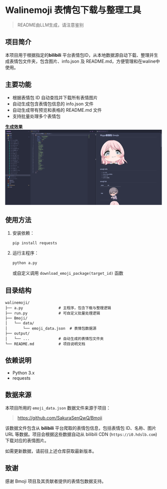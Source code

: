 # Walinemoji 表情包下载与整理工具
> README由LLM生成，请注意鉴别
## 项目简介
本项目用于根据指定的**bilibili** 平台表情包ID，从本地数据源自动下载、整理并生成表情包文件夹，包含图片、info.json 及 README.md，方便管理和在waline中使用。

## 主要功能
- 根据表情包 ID 自动查找并下载所有表情图片
- 自动生成包含表情包信息的 info.json 文件
- 自动生成带有预览和表格的 README.md 文件
- 支持批量处理多个表情包

**生成效果**
![](assets/image.png)

## 使用方法
1. 安装依赖：
   ```bash
   pip install requests
   ```
2. 运行主程序：
   ```bash
   python a.py
   ```
   或自定义调用 `download_emoji_package(target_id)` 函数

## 目录结构
```
walinemoji/
├── a.py                # 主程序，包含下载与整理逻辑
├── run.py              # 可自定义批量处理逻辑
├── Bmoji/
│   └── data/
│       └── emoji_data.json  # 表情包数据源
├── output/
│   └── ...             # 自动生成的表情包文件夹
└── README.md           # 项目说明文档
```

## 依赖说明
- Python 3.x
- requests

## 数据来源
本项目所用的 `emoji_data.json` 数据文件来源于项目：

> https://github.com/SakuraSenQwQ/Bmoji

该数据文件包含从 **bilibili** 平台爬取的表情包信息，包括表情包 ID、名称、图片 URL 等数据。项目会根据这些数据自动从 bilibili CDN (`https://i0.hdslb.com`) 下载对应的表情图片。

如需更新数据，请前往上述仓库获取最新版本。

## 致谢
感谢 Bmoji 项目及其贡献者提供的表情包数据支持。

